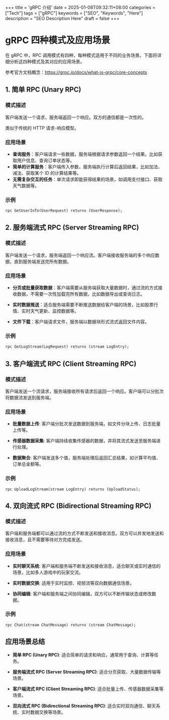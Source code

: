 +++
title = 'gRPC 介绍'
date = 2025-01-08T09:32:11+08:00
categories = ["Tech"]
tags = ["gRPC"]
keywords = ["SEO", "Keywords", "Here"]
description = "SEO Description Here"
draft = false
+++

# gRPC 四种模式及应用场景

在 gRPC 中，RPC 调用模式有四种，每种模式适用于不同的业务场景。下面将详细分析这四种模式及其对应的应用场景。

参考官方文档概念：https://grpc.io/docs/what-is-grpc/core-concepts

## 1. 简单 RPC (Unary RPC)

### 模式描述
客户端发送一个请求，服务端返回一个响应。双方的通信都是一次性的。

类似于传统的 HTTP 请求-响应模型。

### 应用场景
- **查询服务**：客户端请求一些数据，服务端根据请求参数返回一个结果。比如获取用户信息、查询订单状态等。
- **简单的计算服务**：客户端传入参数，服务端执行计算后返回结果，比如加法、减法、获取某个 ID 的计算结果等。
- **无需复杂交互的任务**：单次请求即能获得结果的场景，如调用支付接口、获取天气数据等。

### 示例
```proto
rpc GetUserInfo(UserRequest) returns (UserResponse);
```

## **2. 服务端流式 RPC (Server Streaming RPC)**

### **模式描述**

客户端发送一个请求，服务端返回一个响应流。客户端接收服务端的多个响应数据，直到服务端发送完所有数据。

### **应用场景**

- **分页或批量获取数据**：客户端需要从服务端获取大量数据时，通过流的方式接收数据，不需要一次性加载完所有数据，比如数据导出或查询日志。

- **实时数据推送**：适合服务端需要不断推送数据给客户端的场景，比如股票行情、实时天气更新、监控数据等。

- **文件下载**：客户端请求文件，服务端以数据块形式流式返回文件内容。

### 示例

```proto
rpc GetLogStream(LogRequest) returns (stream LogEntry);
```

## **3. 客户端流式 RPC (Client Streaming RPC)**

### **模式描述**

客户端发送一个流请求，服务端接收所有请求后返回一个响应。客户端可以分批次将数据流发送到服务端。

### **应用场景**

- **批量数据上传**: 客户端分批次发送数据到服务端，如文件分块上传、日志批量上传等。

- **传感器数据采集**: 客户端持续收集传感器的数据，并将其流式发送至服务端进行处理。

- **数据聚合**: 客户端发送多个值，服务端处理后返回汇总结果，如计算平均值、订单总金额等。

### **示例**

```
rpc UploadLogStream(stream LogEntry) returns (UploadStatus);
```

## **4. 双向流式 RPC (Bidirectional Streaming RPC)**

### **模式描述**

客户端和服务端都可以通过流的方式不断发送和接收消息。双方可以并发地发送和接收消息，且不需要等待对方完成发送。

### **应用场景**

- **实时聊天系统**: 客户端和服务端不断发送和接收消息，适合聊天或实时通信的场景，比如多人游戏中的玩家交流。

- **实时数据交换**: 适用于实时监控、视频流等双向数据通信场景。

- **协同编辑**: 客户端和服务端之间协同编辑，双方可以不断传输状态或修改数据。

### **示例**

```
rpc Chat(stream ChatMessage) returns (stream ChatMessage);
```



## **应用场景总结**

- **简单 RPC (Unary RPC)**: 适合简单的请求和响应，通常用于查询、计算等任务。

- **服务端流式 RPC (Server Streaming RPC)**: 适合分页获取、大量数据传输等场景。

- **客户端流式 RPC (Client Streaming RPC)**: 适合批量上传、传感器数据采集等场景。

- **双向流式 RPC (Bidirectional Streaming RPC)**: 适合实时双向通信、聊天系统、实时数据交换等场景。
